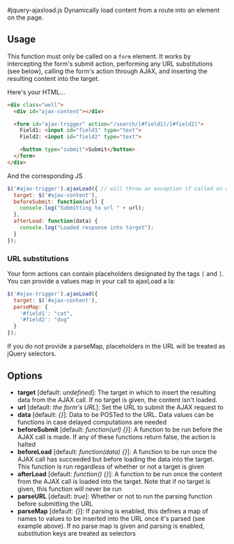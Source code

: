 #jquery-ajaxload.js
Dynamically load content from a route into an element on the page.

## Usage
This function must only be called on a `form` element. It works by intercepting
the form's submit action, performing any URL substitutions (see below), calling
the form's action through AJAX, and inserting the resulting content into the
target.

Here's your HTML...

```html
<div class="well">
  <div id="ajax-content"></div>

  <form id="ajax-trigger" action="/search/[#field1]/[#field2]">
    Field1: <input id="field1" type="text">
    Field2: <input id="field2" type="text">

    <button type="submit">Submit</button>
  </form>
</div>
```

And the corresponding JS

```js
$('#ajax-trigger').ajaxLoad({ // will throw an exception if called on anything other than a form element
  target: $('#ajax-content'),
  beforeSubmit: function(url) {
    console.log("Submitting to url " + url);
  },
  afterLoad: function(data) {
    console.log("Loaded response into target");
  }
});
```

### URL substitutions
Your form actions can contain placeholders designated by the tags `[` and `]`.
You can provide a values map in your call to ajaxLoad a la:

```js
$('#ajax-trigger').ajaxLoad({
  target: $('#ajax-content'),
  parseMap: {
    '#field1': "cat",
    '#field2': "dog"
  }
});
```

If you do not provide a parseMap, placeholders in the URL will be treated as
jQuery selectors.

## Options
  * **target** [default: *undefined*]: The target in which to insert the resulting data from the AJAX call. If no target is given, the content isn't loaded.
  * **url** [default: *the form's URL*]: Set the URL to submit the AJAX request to
  * **data** [default: *{}*]: Data to be POSTed to the URL. Data values can be functions in case delayed computations are needed
  * **beforeSubmit** [default: *function(url) {}*]: A function to be run before the AJAX call is made. If any of these functions return false, the action is halted
  * **beforeLoad** [default: *function(data) {}*]: A function to be run once the AJAX call has succeeded but before loading the data into the target. This function is run regardless of whether or not a target is given
  * **afterLoad** [default: *function() {}*]: A function to be run once the content from the AJAX call is loaded into the target. Note that if no target is given, this function will never be run
  * **parseURL** [default: *true*]: Whether or not to run the parsing function before submitting the URL
  * **parseMap** [default: *{}*]: If parsing is enabled, this defines a map of names to values to be inserted into the URL once it's parsed (see example above). If no parse map is given and parsing is enabled, substitution keys are treated as selectors

